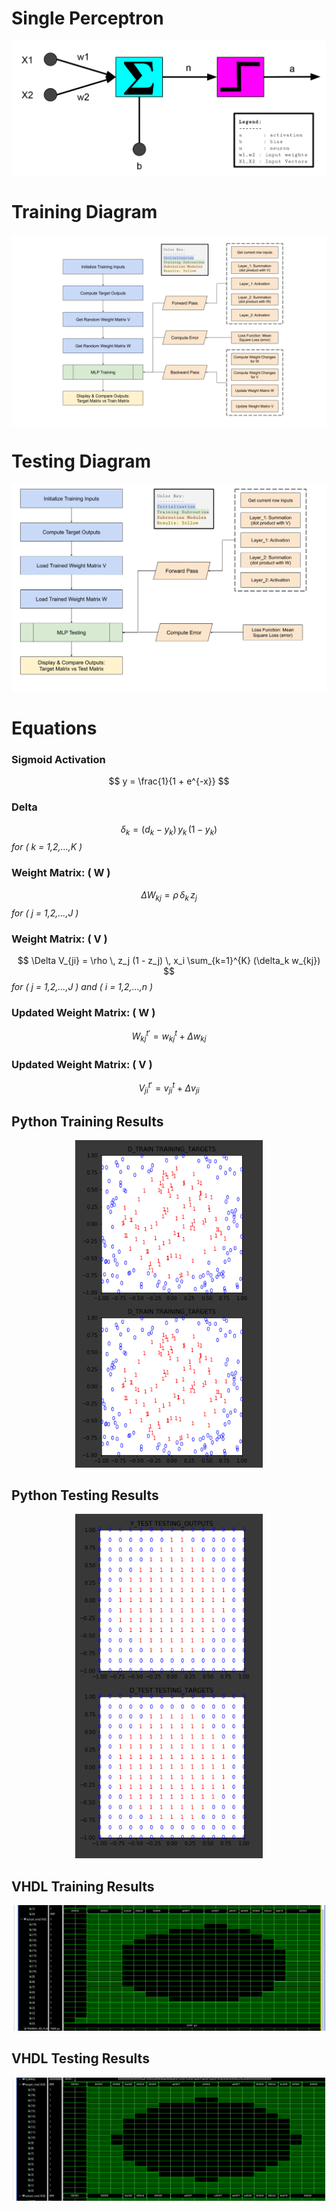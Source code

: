 # Single Perceptron
<p>
  <img align="center" src="https://github.com/RLR-GitHub/MultilayerPerceptron/blob/master/images/perceptron.PNG" />
</p>

# Training Diagram
<img align="center" src="https://github.com/RLR-GitHub/MultilayerPerceptron/blob/master/images/training_diagram.png" >

# Testing Diagram
<p align="center">
  <img width="750" src="https://github.com/RLR-GitHub/MultilayerPerceptron/blob/master/images/testing_diagram.png" >
</p>

# Equations
### Sigmoid Activation
$$
y = \frac{1}{1 + e^{-x}}
$$

### Delta
$$
\delta_k = (d_k - y_k) \, y_k \, (1 - y_k)
$$
*for \( k = 1,2,...,K \)*

### Weight Matrix: \( W \)
$$
\Delta W_{kj} = \rho \, \delta_k \, z_j
$$
*for \( j = 1,2,...,J \)*

### Weight Matrix: \( V \)
$$
\Delta V_{ji} = \rho \, z_j (1 - z_j) \, x_i \sum_{k=1}^{K} (\delta_k w_{kj})
$$
*for \( j = 1,2,...,J \) and \( i = 1,2,...,n \)*

### Updated Weight Matrix: \( W \)
$$
W_{kj}^{t'} = w_{kj}^{t} + \Delta w_{kj}
$$

### Updated Weight Matrix: \( V \)
$$
V_{ji}^{t'} = v_{ji}^{t} + \Delta v_{ji}
$$

## Python Training Results

<p align="center">
  <img width="300" src="https://github.com/RLR-GitHub/MultilayerPerceptron/blob/master/images/training_result_matrices.PNG">
</p>


## Python Testing Results

<p align="center">
  <img width="300" src="https://github.com/RLR-GitHub/MultilayerPerceptron/blob/master/images/testing_result_matrices.PNG">
</p>

## VHDL Training Results

<p align = "center">
    <img width="500" src="https://github.com/RLR-GitHub/MultilayerPerceptron/blob/master/images/actual.PNG">
</p>

## VHDL Testing Results

<p align = "center">
    <img width="500" src="https://github.com/RLR-GitHub/MultilayerPerceptron/blob/master/images/target.PNG">
</p>
